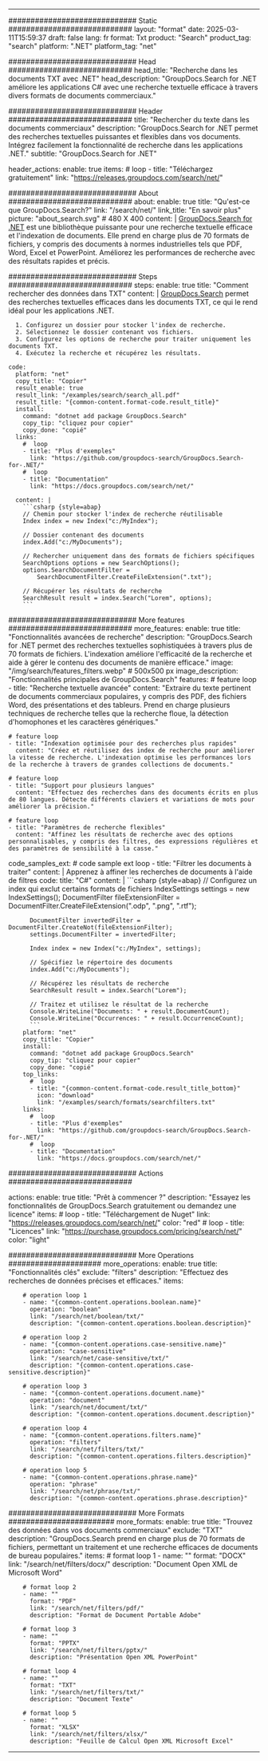 
---
############################# Static ############################
layout: "format"
date:  2025-03-11T15:59:37
draft: false
lang: fr
format: Txt
product: "Search"
product_tag: "search"
platform: ".NET"
platform_tag: "net"

############################# Head ############################
head_title: "Recherche dans les documents TXT avec .NET"
head_description: "GroupDocs.Search for .NET améliore les applications C# avec une recherche textuelle efficace à travers divers formats de documents commerciaux."

############################# Header ############################
title: "Rechercher du texte dans les documents commerciaux" 
description: "GroupDocs.Search for .NET permet des recherches textuelles puissantes et flexibles dans vos documents. Intégrez facilement la fonctionnalité de recherche dans les applications .NET."
subtitle: "GroupDocs.Search for .NET" 

header_actions:
  enable: true
  items:
    #  loop
    - title: "Téléchargez gratuitement"
      link: "https://releases.groupdocs.com/search/net/"
      
############################# About ############################
about:
    enable: true
    title: "Qu'est-ce que GroupDocs.Search?"
    link: "/search/net/"
    link_title: "En savoir plus"
    picture: "about_search.svg" # 480 X 400
    content: |
       [GroupDocs.Search for .NET](/search/net/) est une bibliothèque puissante pour une recherche textuelle efficace et l'indexation de documents. Elle prend en charge plus de 70 formats de fichiers, y compris des documents à normes industrielles tels que PDF, Word, Excel et PowerPoint. Améliorez les performances de recherche avec des résultats rapides et précis.

############################# Steps ############################
steps:
    enable: true
    title: "Comment rechercher des données dans TXT"
    content: |
      [GroupDocs.Search](/search/net/) permet des recherches textuelles efficaces dans les documents TXT, ce qui le rend idéal pour les applications .NET.
      
      1. Configurez un dossier pour stocker l'index de recherche.
      2. Sélectionnez le dossier contenant vos fichiers.
      3. Configurez les options de recherche pour traiter uniquement les documents TXT.
      4. Exécutez la recherche et récupérez les résultats.
   
    code:
      platform: "net"
      copy_title: "Copier"
      result_enable: true
      result_link: "/examples/search/search_all.pdf"
      result_title: "{common-content.format-code.result_title}"
      install:
        command: "dotnet add package GroupDocs.Search"
        copy_tip: "cliquez pour copier"
        copy_done: "copié"
      links:
        #  loop
        - title: "Plus d'exemples"
          link: "https://github.com/groupdocs-search/GroupDocs.Search-for-.NET/"
        #  loop
        - title: "Documentation"
          link: "https://docs.groupdocs.com/search/net/"
          
      content: |
        ```csharp {style=abap}
        // Chemin pour stocker l'index de recherche réutilisable
        Index index = new Index("c:/MyIndex");

        // Dossier contenant des documents
        index.Add("c:/MyDocuments");

        // Rechercher uniquement dans des formats de fichiers spécifiques
        SearchOptions options = new SearchOptions();
        options.SearchDocumentFilter = 
            SearchDocumentFilter.CreateFileExtension(".txt");

        // Récupérer les résultats de recherche
        SearchResult result = index.Search("Lorem", options);
        ```            

############################# More features ############################
more_features:
  enable: true
  title: "Fonctionnalités avancées de recherche"
  description: "GroupDocs.Search for .NET permet des recherches textuelles sophistiquées à travers plus de 70 formats de fichiers. L'indexation améliore l'efficacité de la recherche et aide à gérer le contenu des documents de manière efficace."
  image: "/img/search/features_filters.webp" # 500x500 px
  image_description: "Fonctionnalités principales de GroupDocs.Search"
  features:
    # feature loop
    - title: "Recherche textuelle avancée"
      content: "Extraire du texte pertinent de documents commerciaux populaires, y compris des PDF, des fichiers Word, des présentations et des tableurs. Prend en charge plusieurs techniques de recherche telles que la recherche floue, la détection d'homophones et les caractères génériques."

    # feature loop
    - title: "Indexation optimisée pour des recherches plus rapides"
      content: "Créez et réutilisez des index de recherche pour améliorer la vitesse de recherche. L'indexation optimise les performances lors de la recherche à travers de grandes collections de documents."

    # feature loop
    - title: "Support pour plusieurs langues"
      content: "Effectuez des recherches dans des documents écrits en plus de 80 langues. Détecte différents claviers et variations de mots pour améliorer la précision."

    # feature loop
    - title: "Paramètres de recherche flexibles"
      content: "Affinez les résultats de recherche avec des options personnalisables, y compris des filtres, des expressions régulières et des paramètres de sensibilité à la casse."
      
  code_samples_ext:
    # code sample ext loop
    - title: "Filtrer les documents à traiter"
      content: |
        Apprenez à affiner les recherches de documents à l'aide de filtres
      code:
        title: "C#"
        content: |
          ```csharp {style=abap}
          // Configurez un index qui exclut certains formats de fichiers
          IndexSettings settings = new IndexSettings();
          DocumentFilter fileExtensionFilter = 
            DocumentFilter.CreateFileExtension(".odp", ".png", ".rtf");

          DocumentFilter invertedFilter = DocumentFilter.CreateNot(fileExtensionFilter);
          settings.DocumentFilter = invertedFilter;

          Index index = new Index("c:/MyIndex", settings);
              
          // Spécifiez le répertoire des documents
          index.Add("c:/MyDocuments");

          // Récupérez les résultats de recherche
          SearchResult result = index.Search("Lorem");
          
          // Traitez et utilisez le résultat de la recherche
          Console.WriteLine("Documents: " + result.DocumentCount);
          Console.WriteLine("Occurrences: " + result.OccurrenceCount);
          ```
        platform: "net"
        copy_title: "Copier"
        install:
          command: "dotnet add package GroupDocs.Search"
          copy_tip: "cliquez pour copier"
          copy_done: "copié"
        top_links:
          #  loop
          - title: "{common-content.format-code.result_title_bottom}"
            icon: "download"
            link: "/examples/search/formats/searchfilters.txt"
        links:
          #  loop
          - title: "Plus d'exemples"
            link: "https://github.com/groupdocs-search/GroupDocs.Search-for-.NET/"
          #  loop
          - title: "Documentation"
            link: "https://docs.groupdocs.com/search/net/"
            

            


############################# Actions ############################

actions:
  enable: true
  title: "Prêt à commencer ?"
  description: "Essayez les fonctionnalités de GroupDocs.Search gratuitement ou demandez une licence"
  items:
    #  loop
    - title: "Téléchargement de Nuget"
      link: "https://releases.groupdocs.com/search/net/"
      color: "red"
        #  loop
    - title: "Licences"
      link: "https://purchase.groupdocs.com/pricing/search/net/"
      color: "light"


############################# More Operations #####################
more_operations:
    enable: true
    title: "Fonctionnalités clés"
    exclude: "filters"
    description: "Effectuez des recherches de données précises et efficaces."
    items: 
          
        # operation loop 1
        - name: "{common-content.operations.boolean.name}"
          operation: "boolean"
          link: "/search/net/boolean/txt/"
          description: "{common-content.operations.boolean.description}"

        # operation loop 2
        - name: "{common-content.operations.case-sensitive.name}"
          operation: "case-sensitive"
          link: "/search/net/case-sensitive/txt/"
          description: "{common-content.operations.case-sensitive.description}"

        # operation loop 3
        - name: "{common-content.operations.document.name}"
          operation: "document"
          link: "/search/net/document/txt/"
          description: "{common-content.operations.document.description}"

        # operation loop 4
        - name: "{common-content.operations.filters.name}"
          operation: "filters"
          link: "/search/net/filters/txt/"
          description: "{common-content.operations.filters.description}"

        # operation loop 5
        - name: "{common-content.operations.phrase.name}"
          operation: "phrase"
          link: "/search/net/phrase/txt/"
          description: "{common-content.operations.phrase.description}"
          
        
          
############################# More Formats ########################
more_formats:
    enable: true
    title: "Trouvez des données dans vos documents commerciaux"
    exclude: "TXT"
    description: "GroupDocs.Search prend en charge plus de 70 formats de fichiers, permettant un traitement et une recherche efficaces de documents de bureau populaires."
    items: 
        # format loop 1
        - name: ""
          format: "DOCX"
          link: "/search/net/filters/docx/"
          description: "Document Open XML de Microsoft Word"
          
        # format loop 2
        - name: ""
          format: "PDF"
          link: "/search/net/filters/pdf/"
          description: "Format de Document Portable Adobe"
          
        # format loop 3
        - name: ""
          format: "PPTX"
          link: "/search/net/filters/pptx/"
          description: "Présentation Open XML PowerPoint"

        # format loop 4
        - name: ""
          format: "TXT"
          link: "/search/net/filters/txt/"
          description: "Document Texte"
          
        # format loop 5
        - name: ""
          format: "XLSX"
          link: "/search/net/filters/xlsx/"
          description: "Feuille de Calcul Open XML Microsoft Excel"
  

---